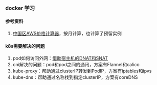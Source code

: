 ### docker 学习

#### 参考资料
1. [中国区AWS价格计算器](https://cloud.engineerdraft.com/ec2)，按月计算，也计算了预留实例

#### k8s需要解决的问题
1. pod如何访问外网：[借助宿主机的DNAT和SNAT](https://time.geekbang.org/column/article/11465)
1. cni解决的问题：pod和pod之间的通讯，方案有Flannel和calico
1. kube-proxy：帮助通过clusterIP转发到PodIP，方案有iptables和ipvs
1. kube-dns：帮助通过名称找到指定clusterIP，方案有coreDNS